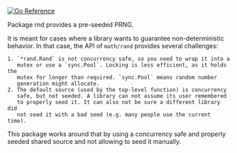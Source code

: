 [![Go Reference](https://pkg.go.dev/badge/gonih.org/rnd.svg)](https://pkg.go.dev/gonih.org/rnd)

Package rnd provides a pre-seeded PRNG.

It is meant for cases where a library wants to guarantee non-deterministic
behavior. In that case, the API of `math/rand` provides several challenges:

 	1. `*rand.Rand` is not concurrency safe, so you need to wrap it into a
 	   mutex or use a `sync.Pool`. Locking is less efficient, as it holds the
 	   mutex for longer than required. `sync.Pool` means random number
 	   generation might allocate.
 	2. The default source (used by the top-level function) is concurrency
 	   safe, but not seeded. A library can not assume its user remembered
 	   to properly seed it. It can also not be sure a different library did
 	   not seed it with a bad seed (e.g. many people use the current time).

This package works around that by using a concurrency safe and properly
seeded shared source and not allowing to seed it manually.
